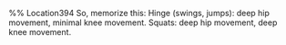 %% Location394 
So, memorize this: Hinge (swings, jumps): deep hip movement, minimal knee movement. Squats: deep hip movement, deep knee movement.